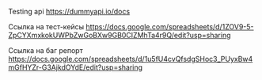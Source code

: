 Testing api https://dummyapi.io/docs
 
Ссылка на тест-кейсы https://docs.google.com/spreadsheets/d/1ZOV9-5-ZpCYXmxkokUWPbZwGoBXw9GB0CIZMhTa4r9Q/edit?usp=sharing

Ссылка на баг репорт https://docs.google.com/spreadsheets/d/1u5fU4cvQfsdgSHoc3_PUyxBw4mGfHYZr-G3AjkdOYdE/edit?usp=sharing
